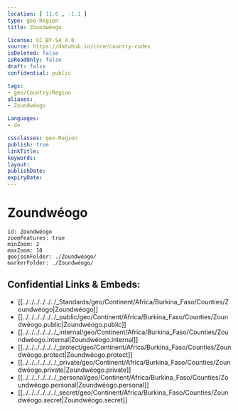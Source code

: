```yaml
---
location: [ 11.6 , -1.1 ] 
type: geo-Region
title: Zoundwéogo

license: CC BY-SA 4.0
source: https://datahub.io/core/country-codes
isDeleted: false
isReadOnly: false
draft: false
confidential: public

tags:
- geo/Country/Region
aliases:
- Zoundwéogo

Languages:
- de

cssclasses: geo-Region
publish: true
linkTitle: 
keywords: 
layout: 
publishDate: 
expiryDate: 
---
```


# Zoundwéogo

```leaflet
id: Zoundwéogo
zoomFeatures: true 
minZoom: 2 
maxZoom: 18
geojsonFolder: ./Zoundwéogo/
markerFolder: ./Zoundwéogo/
```


## Confidential Links & Embeds: 
- [[../../../../../../_Standards/geo/Continent/Africa/Burkina_Faso/Counties/Zoundwéogo|Zoundwéogo]] 
- [[../../../../../../_public/geo/Continent/Africa/Burkina_Faso/Counties/Zoundwéogo.public|Zoundwéogo.public]] 
- [[../../../../../../_internal/geo/Continent/Africa/Burkina_Faso/Counties/Zoundwéogo.internal|Zoundwéogo.internal]] 
- [[../../../../../../_protect/geo/Continent/Africa/Burkina_Faso/Counties/Zoundwéogo.protect|Zoundwéogo.protect]] 
- [[../../../../../../_private/geo/Continent/Africa/Burkina_Faso/Counties/Zoundwéogo.private|Zoundwéogo.private]] 
- [[../../../../../../_personal/geo/Continent/Africa/Burkina_Faso/Counties/Zoundwéogo.personal|Zoundwéogo.personal]] 
- [[../../../../../../_secret/geo/Continent/Africa/Burkina_Faso/Counties/Zoundwéogo.secret|Zoundwéogo.secret]] 

